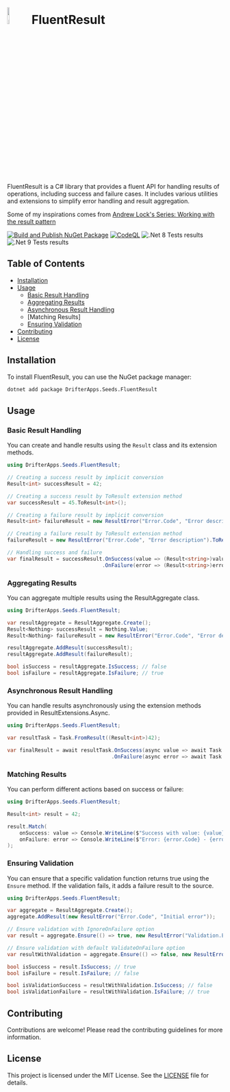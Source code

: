 # <img alt='paper plane icons' src='./icon.png' height='10%' width='10%'> FluentResult

FluentResult is a C# library that provides a fluent API for handling results of operations, including success and failure cases. It includes various utilities and extensions to simplify error handling and result aggregation.

Some of my inspirations comes from [Andrew Lock's Series: Working with the result pattern](https://andrewlock.net/series/working-with-the-result-pattern/)

[![Build and Publish NuGet Package](https://github.com/patmoreau/drifterapps-seeds-fluentresult/actions/workflows/ci-cd.yml/badge.svg)](https://github.com/patmoreau/drifterapps-seeds-fluentresult/actions/workflows/ci-cd.yml)
[![CodeQL](https://github.com/patmoreau/drifterapps-seeds-fluentresult/actions/workflows/codeql-analysis.yml/badge.svg)](https://github.com/patmoreau/drifterapps-seeds-fluentresult/actions/workflows/codeql-analysis.yml)
![.Net 8 Tests results](https://gist.githubusercontent.com/patmoreau/51a2fc9fd8b7ed500ed3b6aabe0fc2d6/raw/seeds-fluent-result-tests-badge-net8.0.svg)
![.Net 9 Tests results](https://gist.githubusercontent.com/patmoreau/51a2fc9fd8b7ed500ed3b6aabe0fc2d6/raw/seeds-fluent-result-tests-badge-net9.0.svg)

## Table of Contents

- [Installation](#installation)
- [Usage](#usage)
  - [Basic Result Handling](#basic-result-handling)
  - [Aggregating Results](#aggregating-results)
  - [Asynchronous Result Handling](#asynchronous-result-handling)
  - [Matching Results]
  - [Ensuring Validation](#ensuring-validation)
- [Contributing](#contributing)
- [License](#license)

## Installation

To install FluentResult, you can use the NuGet package manager:

```sh
dotnet add package DrifterApps.Seeds.FluentResult
```

## Usage

### Basic Result Handling

You can create and handle results using the `Result` class and its extension methods.

```csharp
using DrifterApps.Seeds.FluentResult;

// Creating a success result by implicit conversion
Result<int> successResult = 42;

// Creating a success result by ToResult extension method
var successResult = 45.ToResult<int>();

// Creating a failure result by implicit conversion
Result<int> failureResult = new ResultError("Error.Code", "Error description");

// Creating a failure result by ToResult extension method
failureResult = new ResultError("Error.Code", "Error description").ToResult<int>();

// Handling success and failure
var finalResult = successResult.OnSuccess(value => (Result<string>)value.ToString())
                               .OnFailure(error => (Result<string>)error);
```

### Aggregating Results

You can aggregate multiple results using the ResultAggregate class.

```csharp
using DrifterApps.Seeds.FluentResult;

var resultAggregate = ResultAggregate.Create();
Result<Nothing> successResult = Nothing.Value;
Result<Nothing> failureResult = new ResultError("Error.Code", "Error description");

resultAggregate.AddResult(successResult);
resultAggregate.AddResult(failureResult);

bool isSuccess = resultAggregate.IsSuccess; // false
bool isFailure = resultAggregate.IsFailure; // true
```

### Asynchronous Result Handling

You can handle results asynchronously using the extension methods provided in ResultExtensions.Async.

```csharp
using DrifterApps.Seeds.FluentResult;

var resultTask = Task.FromResult((Result<int>)42);

var finalResult = await resultTask.OnSuccess(async value => await Task.FromResult((Result<string>)value.ToString()))
                                  .OnFailure(async error => await Task.FromResult((Result<string>)error));
```

### Matching Results

You can perform different actions based on success or failure:

```csharp
using DrifterApps.Seeds.FluentResult;

Result<int> result = 42;

result.Match(
    onSuccess: value => Console.WriteLine($"Success with value: {value}"),
    onFailure: error => Console.WriteLine($"Error: {error.Code} - {error.Message}")
);
```

### Ensuring Validation

You can ensure that a specific validation function returns true using the `Ensure` method. If the validation fails, it adds a failure result to the source.

```csharp
using DrifterApps.Seeds.FluentResult;

var aggregate = ResultAggregate.Create();
aggregate.AddResult(new ResultError("Error.Code", "Initial error"));

// Ensure validation with IgnoreOnFailure option
var result = aggregate.Ensure(() => true, new ResultError("Validation.Error", "Validation failed"), EnsureOnFailure.IgnoreOnFailure);

// Ensure validation with default ValidateOnFailure option
var resultWithValidation = aggregate.Ensure(() => false, new ResultError("Validation.Error", "Validation failed"));

bool isSuccess = result.IsSuccess; // true
bool isFailure = result.IsFailure; // false

bool isValidationSuccess = resultWithValidation.IsSuccess; // false
bool isValidationFailure = resultWithValidation.IsFailure; // true
```

## Contributing

Contributions are welcome! Please read the contributing guidelines for more information.

## License

This project is licensed under the MIT License. See the [LICENSE](./LICENSE) file for details.

